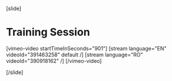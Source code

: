 [slide]
# Training Session

[vimeo-video startTimeInSeconds="901"]
[stream language="EN" videoId="391463258" default /]
[stream language="RO" videoId="390918162" /]
[/vimeo-video]

[/slide]